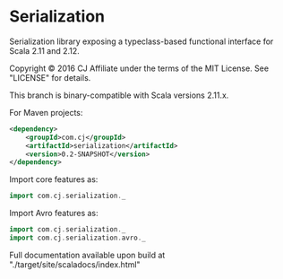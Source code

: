 # Serialization

Serialization library exposing a typeclass-based functional interface for Scala 2.11 and 2.12.

Copyright © 2016 CJ Affiliate under the terms of the MIT License. See "LICENSE" for details.

This branch is binary-compatible with Scala versions 2.11.x.

For Maven projects:

```xml
<dependency>
    <groupId>com.cj</groupId>
    <artifactId>serialization</artifactId>
    <version>0.2-SNAPSHOT</version>
</dependency>
```

Import core features as:

```scala
import com.cj.serialization._
```

Import Avro features as:

```scala
import com.cj.serialization._
import com.cj.serialization.avro._
```

Full documentation available upon build at "./target/site/scaladocs/index.html"
